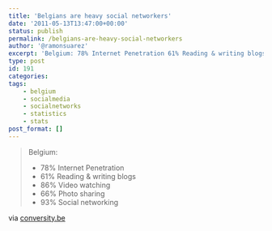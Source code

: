 ```yaml
---
title: 'Belgians are heavy social networkers'
date: '2011-05-13T13:47:00+00:00'
status: publish
permalink: /belgians-are-heavy-social-networkers
author: '@ramonsuarez'
excerpt: 'Belgium: 78% Internet Penetration 61% Reading & writing blogs 86% Video watching 66% Photo sharing 93% Social networking via conversity.be'
type: post
id: 191
categories:
tags:
    - belgium
    - socialmedia
    - socialnetworks
    - statistics
    - stats
post_format: []
---
```

> Belgium:
> 
> - 78% Internet Penetration
> - 61% Reading & writing blogs
> - 86% Video watching
> - 66% Photo sharing
> - 93% Social networking

via [conversity.be](http://www.conversity.be/blog/social-media-in-belgium-netherlands-france/?utm_source=feedburner&utm_medium=twitter&utm_campaign=Feed%3A+Conversity+%28conversity%29)